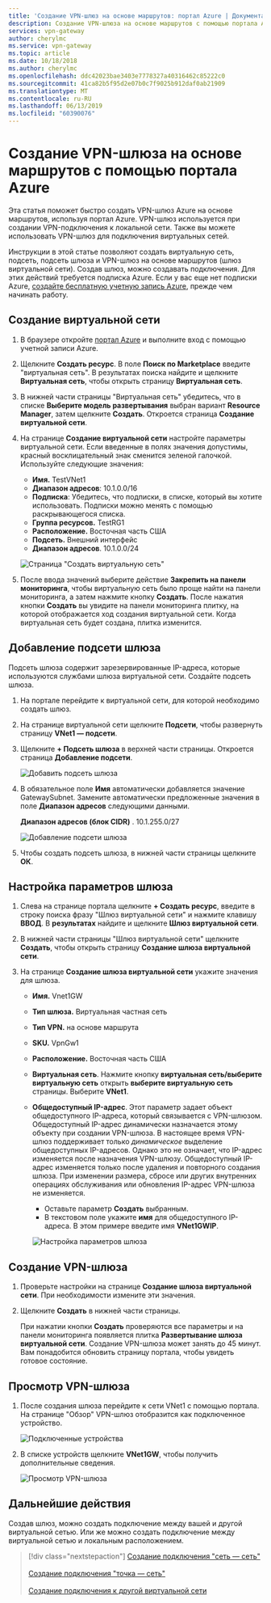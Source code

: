 ```yaml
---
title: 'Создание VPN-шлюз на основе маршрутов: портал Azure | Документация Майкрософт'
description: Создание VPN-шлюза на основе маршрутов с помощью портала Azure
services: vpn-gateway
author: cherylmc
ms.service: vpn-gateway
ms.topic: article
ms.date: 10/18/2018
ms.author: cherylmc
ms.openlocfilehash: ddc42023bae3403e7778327a40316462c85222c0
ms.sourcegitcommit: 41ca82b5f95d2e07b0c7f9025b912daf0ab21909
ms.translationtype: MT
ms.contentlocale: ru-RU
ms.lasthandoff: 06/13/2019
ms.locfileid: "60390076"
---
```

# <a name="create-a-route-based-vpn-gateway-using-the-azure-portal"></a>Создание VPN-шлюза на основе маршрутов с помощью портала Azure

Эта статья поможет быстро создать VPN-шлюз Azure на основе маршрутов, используя портал Azure.  VPN-шлюз используется при создании VPN-подключения к локальной сети. Также вы можете использовать VPN-шлюз для подключения виртуальных сетей. 

Инструкции в этой статье позволяют создать виртуальную сеть, подсеть, подсеть шлюза и VPN-шлюз на основе маршрутов (шлюз виртуальной сети). Создав шлюз, можно создавать подключения. Для этих действий требуется подписка Azure. Если у вас еще нет подписки Azure, [создайте бесплатную учетную запись Azure](https://azure.microsoft.com/free/?WT.mc_id=A261C142F), прежде чем начинать работу.

## <a name="vnet"></a>Создание виртуальной сети

1. В браузере откройте [портал Azure](https://portal.azure.com) и выполните вход с помощью учетной записи Azure.
2. Щелкните **Создать ресурс**. В поле **Поиск по Marketplace** введите "виртуальная сеть". В результатах поиска найдите и щелкните **Виртуальная сеть**, чтобы открыть страницу **Виртуальная сеть**.
3. В нижней части страницы "Виртуальная сеть" убедитесь, что в списке **Выберите модель развертывания** выбран вариант **Resource Manager**, затем щелкните **Создать**. Откроется страница **Создание виртуальной сети**.
4. На странице **Создание виртуальной сети** настройте параметры виртуальной сети. Если введенные в полях значения допустимы, красный восклицательный знак сменится зеленой галочкой. Используйте следующие значения:

   - **Имя.** TestVNet1
   - **Диапазон адресов**: 10.1.0.0/16
   - **Подписка**: Убедитесь, что подписки, в списке, который вы хотите использовать. Подписки можно менять с помощью раскрывающегося списка.
   - **Группа ресурсов.** TestRG1
   - **Расположение.** Восточная часть США
   - **Подсеть.** Внешний интерфейс
   - **Диапазон адресов**. 10.1.0.0/24

   ![Страница "Создать виртуальную сеть"](./media/create-routebased-vpn-gateway-portal/create-virtual-network.png "Страница \"Создать виртуальную сеть\"")
5. После ввода значений выберите действие **Закрепить на панели мониторинга**, чтобы виртуальную сеть было проще найти на панели мониторинга, а затем нажмите кнопку **Создать**. После нажатия кнопки **Создать** вы увидите на панели мониторинга плитку, на которой отображается ход создания виртуальной сети. Когда виртуальная сеть будет создана, плитка изменится.

## <a name="gwsubnet"></a>Добавление подсети шлюза

Подсеть шлюза содержит зарезервированные IP-адреса, которые используются службами шлюза виртуальной сети. Создайте подсеть шлюза.

1. На портале перейдите к виртуальной сети, для которой необходимо создать шлюз.
2. На странице виртуальной сети щелкните **Подсети**, чтобы развернуть страницу **VNet1 — подсети**.
3. Щелкните **+ Подсеть шлюза** в верхней части страницы. Откроется страница **Добавление подсети**.

   ![Добавить подсеть шлюза](./media/create-routebased-vpn-gateway-portal/gateway-subnet.png "Add the gateway subnet")
4. В обязательное поле **Имя** автоматически добавляется значение GatewaySubnet. Замените автоматически предложенные значения в поле **Диапазон адресов** следующими данными.

   **Диапазон адресов (блок CIDR)** . 10.1.255.0/27

   ![Добавление подсети шлюза](./media/create-routebased-vpn-gateway-portal/add-gateway-subnet.png "Adding the gateway subnet")
5. Чтобы создать подсеть шлюза, в нижней части страницы щелкните **ОК**.

## <a name="gwvalues"></a>Настройка параметров шлюза

1. Слева на странице портала щелкните **+ Создать ресурс**, введите в строку поиска фразу "Шлюз виртуальной сети" и нажмите клавишу **ВВОД**. В **результатах** найдите и щелкните **Шлюз виртуальной сети**.
2. В нижней части страницы "Шлюз виртуальной сети" щелкните **Создать**, чтобы открыть страницу **Создание шлюза виртуальной сети**.
3. На странице **Создание шлюза виртуальной сети** укажите значения для шлюза.

   - **Имя.** Vnet1GW
   - **Тип шлюза.** Виртуальная частная сеть 
   - **Тип VPN.** на основе маршрута
   - **SKU.** VpnGw1
   - **Расположение.** Восточная часть США
   - **Виртуальная сеть**. Нажмите кнопку **виртуальная сеть/выберите виртуальную сеть** открыть **выберите виртуальную сеть** страницы. Выберите **VNet1**.
   - **Общедоступный IP-адрес**. Этот параметр задает объект общедоступного IP-адреса, который связывается с VPN-шлюзом. Общедоступный IP-адрес динамически назначается этому объекту при создании VPN-шлюза. В настоящее время VPN-шлюз поддерживает только *динамическое* выделение общедоступных IP-адресов. Однако это не означает, что IP-адрес изменяется после назначения VPN-шлюзу. Общедоступный IP-адрес изменяется только после удаления и повторного создания шлюза. При изменении размера, сбросе или других внутренних операциях обслуживания или обновления IP-адрес VPN-шлюза не изменяется.

     - Оставьте параметр **Создать** выбранным.
     - В текстовом поле укажите **имя** для общедоступного IP-адреса. В этом примере введите имя **VNet1GWIP**.<br>

     ![Настройка параметров шлюза](./media/create-routebased-vpn-gateway-portal/gw.png "Configure gateway settings")

## <a name="creategw"></a>Создание VPN-шлюза

1. Проверьте настройки на странице **Создание шлюза виртуальной сети**. При необходимости измените эти значения.
2. Щелкните **Создать** в нижней части страницы.

   При нажатии кнопки **Создать** проверяются все параметры и на панели мониторинга появляется плитка **Развертывание шлюза виртуальной сети**. Создание VPN-шлюза может занять до 45 минут. Вам понадобится обновить страницу портала, чтобы увидеть готовое состояние.

## <a name="viewgw"></a>Просмотр VPN-шлюза

1. После создания шлюза перейдите к сети VNet1 с помощью портала. На странице "Обзор" VPN-шлюз отобразится как подключенное устройство.

   ![Подключенные устройства](./media/create-routebased-vpn-gateway-portal/view-connected-devices.png "Connected devices")

2. В списке устройств щелкните **VNet1GW**, чтобы получить дополнительные сведения.

   ![Просмотр VPN-шлюза](./media/create-routebased-vpn-gateway-portal/view-gateway.png "View VPN gateway")

## <a name="next-steps"></a>Дальнейшие действия

Создав шлюз, можно создать подключение между вашей и другой виртуальной сетью. Или же можно создать подключение между виртуальной сетью и локальным расположением.

> [!div class="nextstepaction"]
> [Создание подключения "сеть — сеть"](vpn-gateway-howto-site-to-site-resource-manager-portal.md)<br><br>
> [Создание подключения "точка — сеть"](vpn-gateway-howto-point-to-site-resource-manager-portal.md)<br><br>
> [Создание подключения к другой виртуальной сети](vpn-gateway-howto-vnet-vnet-resource-manager-portal.md)
